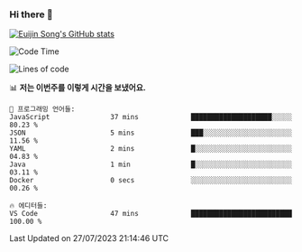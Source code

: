 ### Hi there 👋

[![Euijin Song's GitHub stats](https://github-readme-stats.vercel.app/api?username=lstar2397&count_private=true&show_icons=true&theme=tokyonight&locale=kr)](https://github.com/anuraghazra/github-readme-stats)

<!--START_SECTION:waka-->
![Code Time](http://img.shields.io/badge/Code%20Time-159%20hrs%2042%20mins-blue)

![Lines of code](https://img.shields.io/badge/%EC%A0%80%EB%8A%94%20%EC%97%AC%ED%83%9C%EA%B9%8C%EC%A7%80%20-748.1%20thousand%20%EC%A4%84%EC%9D%98%20%EC%BD%94%EB%93%9C%EB%A5%BC%20%EC%9E%91%EC%84%B1%ED%96%88%EC%96%B4%EC%9A%94.-blue)

📊 **저는 이번주를 이렇게 시간을 보냈어요.** 

```text
💬 프로그래밍 언어들: 
JavaScript               37 mins             ████████████████████░░░░░   80.23 % 
JSON                     5 mins              ███░░░░░░░░░░░░░░░░░░░░░░   11.56 % 
YAML                     2 mins              █░░░░░░░░░░░░░░░░░░░░░░░░   04.83 % 
Java                     1 min               █░░░░░░░░░░░░░░░░░░░░░░░░   03.11 % 
Docker                   0 secs              ░░░░░░░░░░░░░░░░░░░░░░░░░   00.26 % 

🔥 에디터들: 
VS Code                  47 mins             █████████████████████████   100.00 % 
```


 Last Updated on 27/07/2023 21:14:46 UTC
<!--END_SECTION:waka-->

<!--
**lstar2397/lstar2397** is a ✨ _special_ ✨ repository because its `README.md` (this file) appears on your GitHub profile.

Here are some ideas to get you started:

- 🔭 I’m currently working on ...
- 🌱 I’m currently learning ...
- 👯 I’m looking to collaborate on ...
- 🤔 I’m looking for help with ...
- 💬 Ask me about ...
- 📫 How to reach me: ...
- 😄 Pronouns: ...
- ⚡ Fun fact: ...
-->
